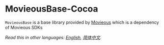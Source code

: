 # MovieousBase-Cocoa

`MovieousBase` is a base library provided by [Movieous](https://movieous.cn/) which is a dependency of Movieous SDKs

*Read this in other languages: [English](README.md), [简体中文](README.zh-cn.md).*
